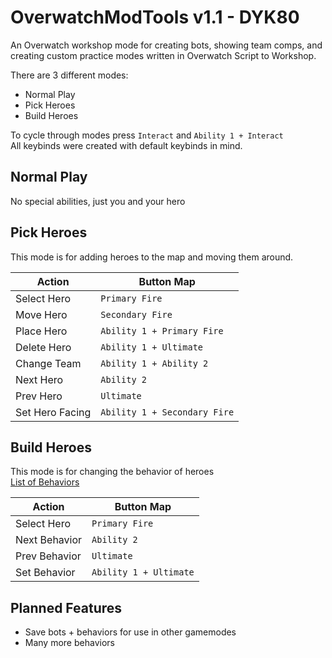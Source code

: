 # OverwatchModTools v1.1 - DYK80
An Overwatch workshop mode for creating bots, showing team comps, and creating custom practice modes written in Overwatch Script to Workshop.

There are 3 different modes:
- Normal Play
- Pick Heroes
- Build Heroes

To cycle through modes press `Interact` and `Ability 1 + Interact`  
All keybinds were created with default keybinds in mind.  

## Normal Play
No special abilities, just you and your hero

## Pick Heroes
This mode is for adding heroes to the map and moving them around.  

| Action | Button Map |
|--------|------------|
Select Hero | `Primary Fire`  
Move Hero | `Secondary Fire`  
Place Hero | `Ability 1 + Primary Fire`  
Delete Hero | `Ability 1 + Ultimate`  
Change Team | `Ability 1 + Ability 2`  
Next Hero | `Ability 2`  
Prev Hero | `Ultimate`  
Set Hero Facing | `Ability 1 + Secondary Fire`

## Build Heroes
This mode is for changing the behavior of heroes  
[List of Behaviors](BEHAVIORS.md)

| Action | Button Map |  
|--------|------------|  
Select Hero | `Primary Fire`    
Next Behavior | `Ability 2`  
Prev Behavior | `Ultimate`  
Set Behavior | `Ability 1 + Ultimate`  

## Planned Features
- Save bots + behaviors for use in other gamemodes
- Many more behaviors